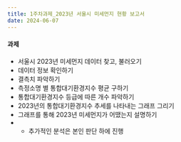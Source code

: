 ```yaml
---
title: 1주차과제_2023년 서울시 미세먼지 현황 보고서
date: 2024-06-07
---
```

#### 과제

- 서울시 2023년 미세먼지 데이터 찾고, 불러오기
- 데이터 정보 확인하기
- 결측치 파악하기
- 측정소명 별 통합대기환경지수 평균 구하기
- 통합대기환경지수 등급에 따른 개수 파악하기
- 2023년의 통합대기환경지수 추세를 나타내는 그래프 그리기
- 그래프를 통해 2023년 미세먼지가 어땠는지 설명하기
- + 추가적인 분석은 본인 판단 하에 진행
